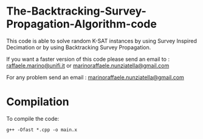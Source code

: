 # The-Backtracking-Survey-Propagation-Algorithm-code

This code is able to solve random K-SAT instances by using Survey Inspired Decimation or by using
Backtracking Survey Propagation. 

If you want a faster version of this code please send an email to : raffaele.marino@unifi.it or marinoraffaele.nunziatella@gmail.com

For any problem send an email : marinoraffaele.nunziatella@gmail.com

# Compilation

To compile the code:
```
g++ -Ofast *.cpp -o main.x
```
